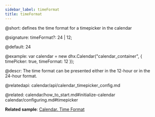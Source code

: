 ```yaml
---
sidebar_label: timeFormat
title: timeFormat
---          
```


@short: defines the time format for a timepicker in the calendar

@signature: timeFormat?: 24 | 12; 

@default: 24



@example: 
var calendar = new dhx.Calendar("calendar_container", {
    timePicker: true,
    timeFormat: 12
});



@descr: 
The time format can be presented either in the 12-hour or in the 24-hour format.


@relatedapi:
calendar/api/calendar_timepicker_config.md

@related: calendar/how_to_start.md#initialize-calendar
calendar/configuring.md#timepicker

**Related sample**: [Calendar. Time Format](https://snippet.dhtmlx.com/9xi24if2)